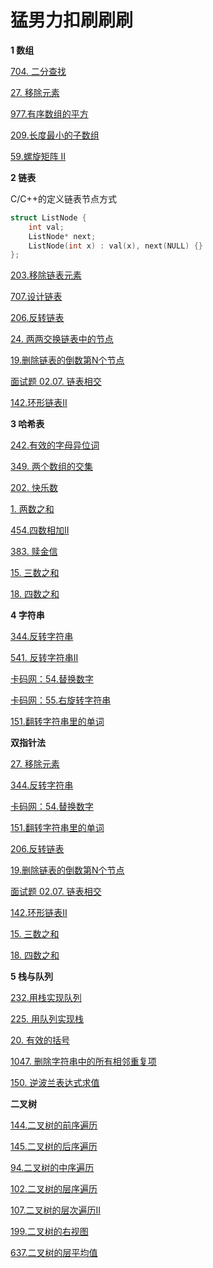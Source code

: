 # 猛男力扣刷刷刷

**1 数组**

[704. 二分查找](https://leetcode.cn/problems/binary-search/)

[27. 移除元素](https://leetcode.cn/problems/remove-element/)

[977.有序数组的平方](https://leetcode.cn/problems/squares-of-a-sorted-array/)

[209.长度最小的子数组](https://leetcode.cn/problems/minimum-size-subarray-sum/)

[59.螺旋矩阵 II](https://leetcode.cn/problems/spiral-matrix-ii/)

**2 链表**

C/C++的定义链表节点方式

```cpp
struct ListNode {
    int val;
    ListNode* next;
    ListNode(int x) : val(x), next(NULL) {}
};
```
[203.移除链表元素](https://leetcode.cn/problems/remove-linked-list-elements/) 

[707.设计链表](https://leetcode.cn/problems/design-linked-list/) 

[206.反转链表](https://leetcode.cn/problems/reverse-linked-list/) 

[24. 两两交换链表中的节点](https://leetcode.cn/problems/swap-nodes-in-pairs/) 

[19.删除链表的倒数第N个节点](https://leetcode.cn/problems/remove-nth-node-from-end-of-list/)

[面试题 02.07. 链表相交](https://leetcode.cn/problems/intersection-of-two-linked-lists-lcci/) 

[142.环形链表II](https://leetcode.cn/problems/linked-list-cycle-ii/description/) 

**3 哈希表**

[242.有效的字母异位词](https://leetcode.cn/problems/valid-anagram/) 

[349. 两个数组的交集](https://leetcode.cn/problems/intersection-of-two-arrays/) 

[202. 快乐数](https://leetcode.cn/problems/happy-number/description/)

[1. 两数之和](https://leetcode.cn/problems/two-sum/)   

[454.四数相加II](https://leetcode.cn/problems/4sum-ii/) 

[383. 赎金信](https://leetcode.cn/problems/ransom-note/) 

[15. 三数之和](https://leetcode.cn/problems/3sum/) 

[18. 四数之和](https://leetcode.cn/problems/4sum/description/) 

**4 字符串**

[344.反转字符串](https://leetcode.cn/problems/reverse-string/)

[541. 反转字符串II](https://leetcode.cn/problems/reverse-string-ii/)

[卡码网：54.替换数字](https://kamacoder.com/problempage.php?pid=1064)

[卡码网：55.右旋转字符串](https://kamacoder.com/problempage.php?pid=1065)

[151.翻转字符串里的单词](https://leetcode.cn/problems/reverse-words-in-a-string/)

**双指针法**

[27. 移除元素](https://leetcode.cn/problems/remove-element/)

[344.反转字符串](https://leetcode.cn/problems/reverse-string/)

[卡码网：54.替换数字](https://kamacoder.com/problempage.php?pid=1064)

[151.翻转字符串里的单词](https://leetcode.cn/problems/reverse-words-in-a-string/)

[206.反转链表](https://leetcode.cn/problems/reverse-linked-list/) 

[19.删除链表的倒数第N个节点](https://leetcode.cn/problems/remove-nth-node-from-end-of-list/)

[面试题 02.07. 链表相交](https://leetcode.cn/problems/intersection-of-two-linked-lists-lcci/) 

[142.环形链表II](https://leetcode.cn/problems/linked-list-cycle-ii/description/) 

[15. 三数之和](https://leetcode.cn/problems/3sum/) 

[18. 四数之和](https://leetcode.cn/problems/4sum/description/) 

**5 栈与队列**

[232.用栈实现队列](https://leetcode.cn/problems/implement-queue-using-stacks/)

[225. 用队列实现栈](https://leetcode.cn/problems/implement-stack-using-queues/)

[20. 有效的括号](https://leetcode.cn/problems/valid-parentheses/)

[1047. 删除字符串中的所有相邻重复项](https://leetcode.cn/problems/remove-all-adjacent-duplicates-in-string/)

 [150. 逆波兰表达式求值](https://leetcode.cn/problems/evaluate-reverse-polish-notation/)

 **二叉树**

 [144.二叉树的前序遍历](https://leetcode.cn/problems/binary-tree-preorder-traversal/description/)

 [145.二叉树的后序遍历](https://leetcode.cn/problems/binary-tree-postorder-traversal/description/)

 [94.二叉树的中序遍历](https://leetcode.cn/problems/binary-tree-inorder-traversal/description/)

 [102.二叉树的层序遍历](https://leetcode.cn/problems/binary-tree-level-order-traversal/)

[107.二叉树的层次遍历II](https://leetcode.cn/problems/binary-tree-level-order-traversal-ii/)

[199.二叉树的右视图](https://leetcode.cn/problems/binary-tree-right-side-view/)

[637.二叉树的层平均值](https://leetcode.cn/problems/average-of-levels-in-binary-tree/)
